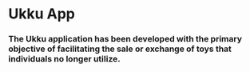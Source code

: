 # Ukku App

### The Ukku application has been developed with the primary objective of facilitating the sale or exchange of toys that individuals no longer utilize.


